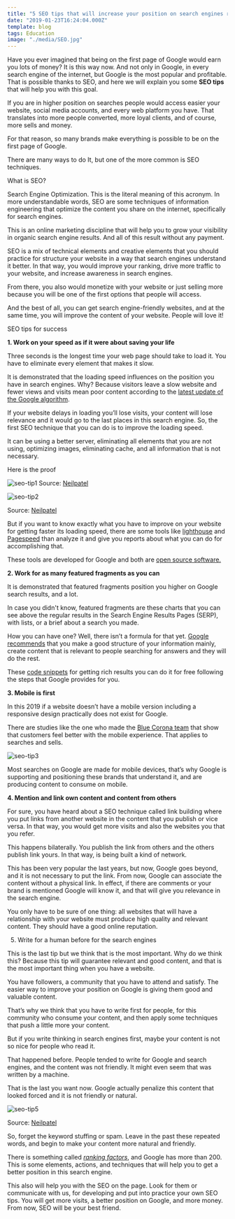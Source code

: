 ```yaml
---
title: "5 SEO tips that will increase your position on search engines results"
date: "2019-01-23T16:24:04.000Z"
template: blog
tags: Education
image: "./media/SEO.jpg"
---
```


Have you ever imagined that being on the first page of Google would earn you lots of money? It is this way now. And not only in Google, in every search engine of the internet, but Google is the most popular and profitable. That is possible thanks to SEO, and here we will explain you some **SEO tips** that will help you with this goal. 

If you are in higher position on searches people would access easier your website, social media accounts, and every web platform you have. That translates into more people converted, more loyal clients, and of course, more sells and money. 

For that reason, so many brands make everything is possible to be on the first page of Google. 

There are many ways to do It, but one of the more common is SEO techniques.

<title-2>What is SEO?</title-2>

Search Engine Optimization. This is the literal meaning of this acronym. In more understandable words, SEO are some techniques of information engineering that optimize the content you share on the internet, specifically for search engines. 

This is an online marketing discipline that will help you to grow your visibility in organic search engine results. And all of this result without any payment. 

SEO is a mix of technical elements and creative elements that you should practice for structure your website in a way that search engines understand it better. In that way, you would improve your ranking, drive more traffic to your website, and increase awareness in search engines. 

From there, you also would monetize with your website or just selling more because you will be one of the first options that people will access. 

And the best of all, you can get search engine-friendly websites, and at the same time, you will improve the content of your website. People will love it! 

<title-2>SEO tips for success</title-2>

**1. Work on your speed as if it were about saving your life**

<youtube-video id="13jOMJhKISE"></youtube-video>

Three seconds is the longest time your web page should take to load it. You have to eliminate every element that makes it slow. 

It is demonstrated that the loading speed influences on the position you have in search engines. Why? Because visitors leave a slow website and fewer views and visits mean poor content according to the [latest update of the Google algorithm](https://searchengineland.com/faq-all-about-the-new-google-rankbrain-algorithm-234440).

If your website delays in loading you’ll lose visits, your content will lose relevance and it would go to the last places in this search engine. So, the first SEO technique that you can do is to improve the loading speed. 

It can be using a better server, eliminating all elements that you are not using, optimizing images, eliminating cache, and all information that is not necessary. 

Here is the proof

![seo-tip1](./media/image10-10.png)
Source: [Neilpatel](https://neilpatel.com/blog/10-most-important-seo-tips-you-need-to-know/)

![seo-tip2](./media/image06-12.png)

Source: [Neilpatel](https://neilpatel.com/blog/10-most-important-seo-tips-you-need-to-know/)

But if you want to know exactly what you have to improve on your website for getting faster its loading speed, there are some tools like [lighthouse](https://developers.google.com/web/tools/lighthouse/) and [Pagespeed](https://developers.google.com/speed/) than analyze it and give you reports about what you can do for accomplishing that.

These tools are developed for Google and both are [open source software.](https://cobuildlab.com/blog/software-open-source-vs-proprietary-software/)

**2. Work for as many featured fragments as you can**

It is demonstrated that featured fragments position you higher on Google search results, and a lot. 

In case you didn't know, featured fragments are these charts that you can see above the regular results in the Search Engine Results Pages (SERP), with lists, or a brief about a search you made. 

How you can have one? Well, there isn’t a formula for that yet. [Google recommends](https://support.google.com/webmasters/answer/6229325?hl=en) that you make a good structure of your information mainly, create content that is relevant to people searching for answers and they will do the rest.

These [code snippets](https://developers.google.com/search/docs/data-types/article) for getting rich results you can do it for free following the steps that Google provides for you.

**3. Mobile is first**

In this 2019 if a website doesn’t have a mobile version including a responsive design practically does not exist for Google. 

There are studies like the one who made the [Blue Corona team](https://www.bluecorona.com/blog/mobile-marketing-statistics) that show that customers feel better with the mobile experience. That applies to searches and sells. 

![seo-tip3](./media/Mobile-Marketing-usage-b2b-768x434.png)

Most searches on Google are made for mobile devices, that’s why Google is supporting and positioning these brands that understand it, and are producing content to consume on mobile. 

**4. Mention and link own content and content from others**

For sure, you have heard about a SEO technique called link building where you put links from another website in the content that you publish or vice versa. In that way, you would get more visits and also the websites you that you refer.

This happens bilaterally. You publish the link from others and the others publish link yours. In that way, is being built a kind of network. 

This has been very popular the last years, but now, Google goes beyond, and it is not necessary to put the link. From now, Google can associate the content without a physical link.  In effect, if there are comments or your brand is mentioned Google will know it, and that will give you relevance in the search engine. 

You only have to be sure of one thing: all websites that will have a relationship with your website must produce high quality and relevant content. They should have a good online reputation. 

5. Write for a human before for the search engines 

This is the last tip but we think that is the most important. Why do we think this? Because this tip will guarantee relevant and good content, and that is the most important thing when you have a website. 

You have followers, a community that you have to attend and satisfy. The easier way to improve your position on Google is giving them good and valuable content. 

That’s why we think that you have to write first for people, for this community who consume your content, and then apply some techniques that push a little more your content. 

But if you write thinking in search engines first, maybe your content is not so nice for people who read it. 

That happened before. People tended to write for Google and search engines, and the content was not friendly. It might even seem that was written by a machine. 

That is the last you want now. Google actually penalize this content that looked forced and it is not friendly or natural. 

![seo-tip5](./media/image13-8.png)

Source: [Neilpatel](https://neilpatel.com/blog/10-most-important-seo-tips-you-need-to-know/)

So, forget the keyword stuffing or spam. Leave in the past these repeated words, and begin to make your content more natural and friendly. 

There is something called [*ranking factors*](https://backlinko.com/google-ranking-factors), and Google has more than 200. This is some elements, actions, and techniques that will help you to get a better position in this search engine. 

This also will help you with the SEO on the page. Look for them or communicate with us, for developing and put into practice your own SEO tips. You will get more visits, a better position on Google, and more money. From now, SEO will be your best friend.



